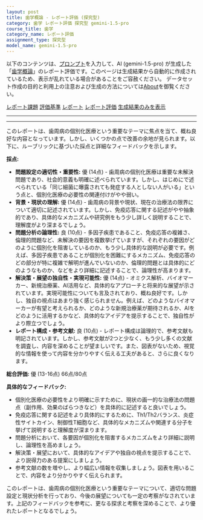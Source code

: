 ```yaml
---
layout: post
title: 歯学概論 - レポート評価 (探究型)
category: 歯学 レポート評価 探究型 gemini-1.5-pro
course_title: 歯学
category_name: レポート評価
assignment_type: 探究型
model_name: gemini-1.5-pro
---
```


以下のコンテンツは、[プロンプト](http://127.0.0.1:8000/generated/歯学/gemini-1.5-pro/prompt_レポート評価-探究型.md)を入力して、AI (gemini-1.5-pro) が生成した「[歯学概論](/contents/歯学/)」のレポート評価です。このページは生成結果から自動的に作成されているため、表示が乱れている場合があることをご容赦ください。
データセット作成の目的と利用上の注意および生成の方法については[About](/About)を御覧ください。

[レポート課題](../レポート課題-探究型)
[評価基準](../評価基準-探究型)
[レポート](../レポート-探究型)
[レポート評価](../レポート評価-探究型)
[生成結果のみを表示](http://127.0.0.1:8000/generated/歯学/gemini-1.5-pro/レポート評価-探究型.md)
  

***
***
  
このレポートは、歯周病の個別化医療という重要なテーマに焦点を当て、概ね良好な内容となっています。しかし、いくつかの点で改善の余地が見られます。以下に、ルーブリックに基づいた採点と詳細なフィードバックを示します。

**採点:**

* **問題設定の適切性・重要性:** 優 (14点) - 歯周病の個別化医療は重要な未解決問題であり、社会的意義も明確に述べられています。しかし、はじめにで述べられている「同じ細菌に曝露されても発症する人としない人がいる」という点と、個別化医療の必要性の関連付けがやや弱い。
* **背景・現状の理解:** 優 (14点) - 歯周病の背景や現状、現在の治療法の限界について適切に記述されています。しかし、免疫応答に関する記述がやや抽象的であり、具体的なメカニズムや研究例をもう少し詳しく説明することで、理解度がより深まるでしょう。
* **問題分析の論理性:** 良 (10点) - 多因子疾患であること、免疫応答の複雑さ、倫理的問題など、未解決の要因を複数挙げていますが、それぞれの要因がどのように個別化を阻害しているのか、もう少し具体的な説明が必要です。例えば、多因子疾患であることが個別化を困難にするメカニズム、免疫応答のどの部分が特に複雑で解明が進んでいないのか、倫理的問題とは具体的にどのようなものか、などをより詳細に記述することで、論理性が高まります。
* **解決策・展望の独自性・実現可能性:** 優 (14点) - オミクス解析、バイオマーカー、新規治療薬、AI活用など、具体的なアプローチと将来的な展望が示されています。実現可能性についても言及されており、概ね良好です。しかし、独自の視点はあまり強く感じられません。例えば、どのようなバイオマーカーが有望と考えられるか、どのような新規治療薬が期待されるか、AIをどのように活用するかなど、具体的なアイデアを提示することで、独自性がより際立つでしょう。
* **レポート構成・参考文献:** 良 (10点) - レポート構成は論理的で、参考文献も明記されています。しかし、参考文献が2つと少なく、もう少し多くの文献を調査し、内容を深めることが望ましいです。また、図表がないため、視覚的な情報を使って内容を分かりやすく伝える工夫があると、さらに良くなります。

**総合評価:** 優 (13-16点)  66点/80点


**具体的なフィードバック:**

* 個別化医療の必要性をより明確に示すために、現状の画一的な治療法の問題点（副作用、効果のばらつきなど）を具体的に記述すると良いでしょう。
* 免疫応答に関する記述をより具体的にするために、Th1/Th2バランス、炎症性サイトカイン、制御性T細胞など、具体的なメカニズムや関連する分子を挙げて説明すると理解度が深まります。
* 問題分析において、各要因が個別化を阻害するメカニズムをより詳細に説明し、論理性を高めましょう。
* 解決策・展望において、具体的なアイデアや独自の視点を提示することで、より説得力のある提案にしましょう。
* 参考文献の数を増やし、より幅広い情報を収集しましょう。図表を用いることで、内容をより分かりやすく伝えられます。


このレポートは、歯周病の個別化医療という重要なテーマについて、適切な問題設定と現状分析を行っており、今後の展望についても一定の考察がなされています。上記のフィードバックを参考に、更なる探求と考察を深めることで、より優れたレポートとなるでしょう。
